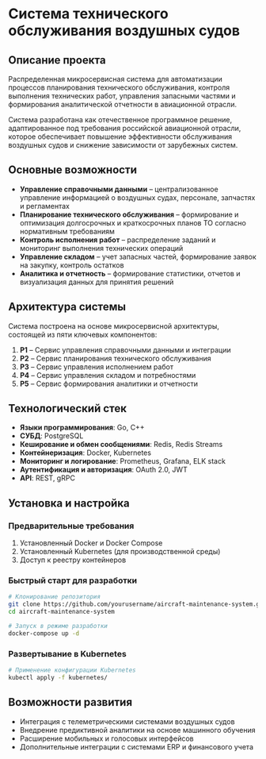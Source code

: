 # Система технического обслуживания воздушных судов

## Описание проекта

Распределенная микросервисная система для автоматизации процессов планирования технического обслуживания, контроля выполнения технических работ, управления запасными частями и формирования аналитической отчетности в авиационной отрасли.

Система разработана как отечественное программное решение, адаптированное под требования российской авиационной отрасли, которое обеспечивает повышение эффективности обслуживания воздушных судов и снижение зависимости от зарубежных систем.

## Основные возможности

- **Управление справочными данными** – централизованное управление информацией о воздушных судах, персонале, запчастях и регламентах
- **Планирование технического обслуживания** – формирование и оптимизация долгосрочных и краткосрочных планов ТО согласно нормативным требованиям
- **Контроль исполнения работ** – распределение заданий и мониторинг выполнения технических операций
- **Управление складом** – учет запасных частей, формирование заявок на закупку, контроль остатков
- **Аналитика и отчетность** – формирование статистики, отчетов и визуализация данных для принятия решений

## Архитектура системы

Система построена на основе микросервисной архитектуры, состоящей из пяти ключевых компонентов:

1. **P1** – Сервис управления справочными данными и интеграции
2. **P2** – Сервис планирования технического обслуживания
3. **P3** – Сервис управления исполнением работ
4. **P4** – Сервис управления складом и потребностями 
5. **P5** – Сервис формирования аналитики и отчетности

## Технологический стек

- **Языки программирования**: Go, C++
- **СУБД**: PostgreSQL
- **Кеширование и обмен сообщениями**: Redis, Redis Streams
- **Контейнеризация**: Docker, Kubernetes
- **Мониторинг и логирование**: Prometheus, Grafana, ELK stack
- **Аутентификация и авторизация**: OAuth 2.0, JWT
- **API**: REST, gRPC


## Установка и настройка

### Предварительные требования
1. Установленный Docker и Docker Compose
2. Установленный Kubernetes (для производственной среды)
3. Доступ к реестру контейнеров

### Быстрый старт для разработки
```bash
# Клонирование репозитория
git clone https://github.com/yourusername/aircraft-maintenance-system.git
cd aircraft-maintenance-system

# Запуск в режиме разработки
docker-compose up -d
```

### Развертывание в Kubernetes
```bash
# Применение конфигурации Kubernetes
kubectl apply -f kubernetes/
```

## Возможности развития

- Интеграция с телеметрическими системами воздушных судов
- Внедрение предиктивной аналитики на основе машинного обучения
- Расширение мобильных и голосовых интерфейсов
- Дополнительные интеграции с системами ERP и финансового учета

